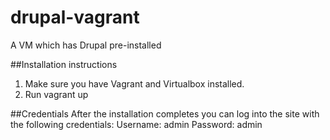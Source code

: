 drupal-vagrant
==============

A VM which has Drupal pre-installed

##Installation instructions
1. Make sure you have Vagrant and Virtualbox installed.
2. Run vagrant up

##Credentials
After the installation completes you can log into the site with the following credentials:
Username: admin
Password: admin


